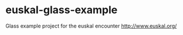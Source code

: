euskal-glass-example
====================

Glass example project for the euskal encounter http://www.euskal.org/
